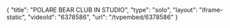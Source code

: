 {
    "title": "POLARE BEAR CLUB IN STUDIO",
    "type": "solo",
    "layout": "iframe-static",
    "videoId": "6378586",
    "url": "\/tvpembed\/6378586"
}